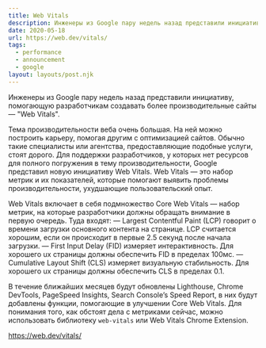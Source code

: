 ```yaml
---
title: Web Vitals
description: Инженеры из Google пару недель назад представили инициативу, помогающую разработчикам создавать более производительные сайты
date: 2020-05-18
url: https://web.dev/vitals/
tags:
  - performance
  - announcement
  - google
layout: layouts/post.njk
---
```

Инженеры из Google пару недель назад представили инициативу, помогающую разработчикам создавать более производительные сайты — "Web Vitals".

Тема производительности веба очень большая. На ней можно построить карьеру, помогая другим с оптимизацией сайтов. Обычно такие специалисты или агентства, предоставляющие подобные услуги, стоят дорого. Для поддержки разработчиков, у которых нет ресурсов для полного погружения в тему производительности, Google представил новую инициативу Web Vitals. Web Vitals — это набор метрик и их показателей, которые помогают выявить проблемы производительности, ухудшающие пользовательский опыт.

Web Vitals включает в себя подмножество Core Web Vitals — набор метрик, на которые разработчики должны обращать внимание в первую очередь. Туда входят:
— Largest Contentful Paint (LCP) говорит о времени загрузки основного контента на странице. LCP считается хорошим, если он происходит в первые 2.5 секунд после начала загрузки.
— First Input Delay (FID) измеряет интерактивность. Для хорошего ux страницы должны обеспечить FID в пределах 100мс.
— Cumulative Layout Shift (CLS) измеряет визуальную стабильность. Для хорошего ux страницы должны обеспечить CLS в пределах 0.1.

В течение ближайших месяцев будут обновлены Lighthouse, Chrome DevTools, PageSpeed Insights, Search Console’s Speed Report, в них будут добавлены функции, помогающие в улучшении Core Web Vitals. Для понимания того, как обстоят дела с метриками сейчас, можно использовать библиотеку `web-vitals` или Web Vitals Chrome Extension.

https://web.dev/vitals/
